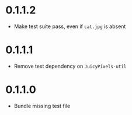 # 0.1.1.2

- Make test suite pass, even if `cat.jpg` is absent

# 0.1.1.1

- Remove test dependency on `JuicyPixels-util`

# 0.1.1.0

- Bundle missing test file
